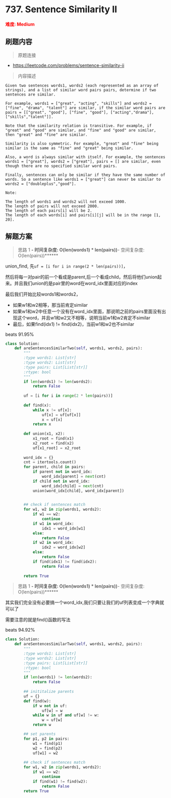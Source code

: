 # 737. Sentence Similarity II

**<font color=red>难度: Medium</font>**

## 刷题内容

> 原题连接

* https://leetcode.com/problems/sentence-similarity-ii

> 内容描述

```
Given two sentences words1, words2 (each represented as an array of strings), and a list of similar word pairs pairs, determine if two sentences are similar.

For example, words1 = ["great", "acting", "skills"] and words2 = ["fine", "drama", "talent"] are similar, if the similar word pairs are pairs = [["great", "good"], ["fine", "good"], ["acting","drama"], ["skills","talent"]].

Note that the similarity relation is transitive. For example, if "great" and "good" are similar, and "fine" and "good" are similar, then "great" and "fine" are similar.

Similarity is also symmetric. For example, "great" and "fine" being similar is the same as "fine" and "great" being similar.

Also, a word is always similar with itself. For example, the sentences words1 = ["great"], words2 = ["great"], pairs = [] are similar, even though there are no specified similar word pairs.

Finally, sentences can only be similar if they have the same number of words. So a sentence like words1 = ["great"] can never be similar to words2 = ["doubleplus","good"].

Note:

The length of words1 and words2 will not exceed 1000.
The length of pairs will not exceed 2000.
The length of each pairs[i] will be 2.
The length of each words[i] and pairs[i][j] will be in the range [1, 20].
```

## 解题方案

> 思路 1
******- 时间复杂度: O(len(words1) * len(pairs))******- 空间复杂度: O(len(pairs))******


union_find, 先```uf = [i for i in range(2 * len(pairs))]```，

然后将每一对pair的前一个看成是parent,后一个看成child，然后将他们union起来。并且我们union的是pair里的word在word_idx里面对应的index

最后我们开始比较words1和words2，
- 如果w1和w2相等，那当前肯定similar
- 如果w1和w2中任意一个没有在word_idx里面，那说明之前的pairs里面没有出现这个word，并且w1和w2又不相等，说明当前w1和w2肯定不similar
- 最后，如果find(idx1) != find(idx2)，当前w1和w2也不similar


beats 91.95%

```python
class Solution:
    def areSentencesSimilarTwo(self, words1, words2, pairs):
        """
        :type words1: List[str]
        :type words2: List[str]
        :type pairs: List[List[str]]
        :rtype: bool
        """
        if len(words1) != len(words2):
            return False
        
        uf = [i for i in range(2 * len(pairs))]
        
        def find(x):
            while x != uf[x]:
                uf[x] = uf[uf[x]]
                x = uf[x]
            return x
        
        def union(x1, x2):
            x1_root = find(x1)
            x2_root = find(x2)
            uf[x1_root] = x2_root
        
        word_idx = {}
        cnt = itertools.count()
        for parent, child in pairs:
            if parent not in word_idx:
                word_idx[parent] = next(cnt)
            if child not in word_idx:
                word_idx[child] = next(cnt)
            union(word_idx[child], word_idx[parent])

        
        ## check if sentences match
        for w1, w2 in zip(words1, words2):
            if w1 == w2:
                continue
            if w1 in word_idx:
                idx1 = word_idx[w1]
            else:
                return False
            if w2 in word_idx:
                idx2 = word_idx[w2]
            else:
                return False
            if find(idx1) != find(idx2):
                return False
        
        return True
```




> 思路 1
******- 时间复杂度: O(len(words1) * len(pairs))******- 空间复杂度: O(len(pairs))******


其实我们完全没有必要搞一个word_idx,我们只要让我们的uf列表变成一个字典就可以了

需要注意的就是find()函数的写法

beats 94.92%

```python
class Solution:
    def areSentencesSimilarTwo(self, words1, words2, pairs):
        """
        :type words1: List[str]
        :type words2: List[str]
        :type pairs: List[List[str]]
        :rtype: bool
        """  
        if len(words1) != len(words2):
            return False
        
        ## inititalize parents
        uf = {}
        def find(w):
            if w not in uf:
                uf[w] = w
            while w in uf and uf[w] != w:
                w = uf[w]
            return w

        ## set parents
        for p1, p2 in pairs:
            w1 = find(p1)
            w2 = find(p2)
            uf[w1] = w2
        
        ## check if sentences match
        for w1, w2 in zip(words1, words2):
            if w1 == w2:
                continue
            if find(w1) != find(w2):
                return False
        return True
```

























